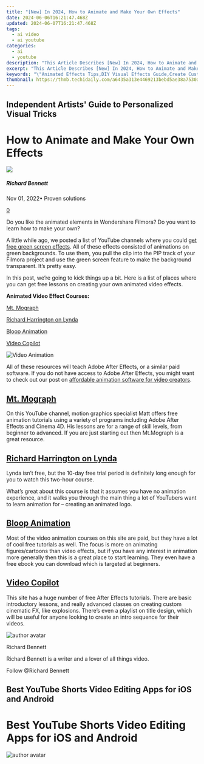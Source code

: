 ```yaml
---
title: "[New] In 2024, How to Animate and Make Your Own Effects"
date: 2024-06-06T16:21:47.468Z
updated: 2024-06-07T16:21:47.468Z
tags:
  - ai video
  - ai youtube
categories:
  - ai
  - youtube
description: "This Article Describes [New] In 2024, How to Animate and Make Your Own Effects"
excerpt: "This Article Describes [New] In 2024, How to Animate and Make Your Own Effects"
keywords: "\"Animated Effects Tips,DIY Visual Effects Guide,Create Custom Animations,Learn Animation Tricks,Making Own VFX Effects,Self-Made Movie Magic,Produce Personalized Animations\""
thumbnail: https://thmb.techidaily.com/a6435a313e4469213bebd5ae38a7530a7b0364be00feda91bc9b60c48edb8ed3.jpg
---
```


## Independent Artists' Guide to Personalized Visual Tricks

# How to Animate and Make Your Own Effects

![](https://images.wondershare.com/filmora/article-images/richard-bennett.jpg)

##### Richard Bennett

 Nov 01, 2022• Proven solutions

[0](#commentsBoxSeoTemplate)

Do you like the animated elements in Wondershare Filmora? Do you want to learn how to make your own?

A little while ago, we posted a list of YouTube channels where you could [get free green screen effects](https://tools.techidaily.com/wondershare/filmora/download/). All of these effects consisted of animations on green backgrounds. To use them, you pull the clip into the PIP track of your Filmora project and use the green screen feature to make the background transparent. It’s pretty easy.

In this post, we’re going to kick things up a bit. Here is a list of places where you can get free lessons on creating your own animated video effects.

**Animated Video Effect Courses:**

[Mt. Mograph](#mtmograph)

[Richard Harrington on Lynda](#lynda)

[Bloop Animation](#bloop)

[Video Copilot](#videocopilot)

 ![Video Animation](https://images.wondershare.com/filmora/article-images/animated-video-effects.png)

 All of these resources will teach Adobe After Effects, or a similar paid software. If you do not have access to Adobe After Effects, you might want to check out our post on [affordable animation software for video creators](https://www.filmora.io/community-blog/free-or-cheap-animation-software-for-video-creators-122.html).

## **[Mt. Mograph](https://www.youtube.com/channel/UCSUSgx9qc%5FNydrOL59xbJIA)**

On this YouTube channel, motion graphics specialist Matt offers free animation tutorials using a variety of programs including Adobe After Effects and Cinema 4D. His lessons are for a range of skill levels, from beginner to advanced. If you are just starting out then Mt.Mograph is a great resource.

## **[Richard Harrington on Lynda](https://www.lynda.com/Rich-Harrington/120-1.html)**

Lynda isn’t free, but the 10-day free trial period is definitely long enough for you to watch this two-hour course.

What’s great about this course is that it assumes you have no animation experience, and it walks you through the main thing a lot of YouTubers want to learn animation for – creating an animated logo.

## **[Bloop Animation](https://www.bloopanimation.com/)**

 Most of the video animation courses on this site are paid, but they have a lot of cool free tutorials as well. The focus is more on animating figures/cartoons than video effects, but if you have any interest in animation more generally then this is a great place to start learning. They even have a free ebook you can download which is targeted at beginners.

## **[Video Copilot](http://www.videocopilot.net/)**

This site has a huge number of free After Effects tutorials. There are basic introductory lessons, and really advanced classes on creating custom cinematic FX, like explosions. There’s even a playlist on title design, which will be useful for anyone looking to create an intro sequence for their videos.

![author avatar](https://images.wondershare.com/filmora/article-images/richard-bennett.jpg)

Richard Bennett

Richard Bennett is a writer and a lover of all things video.

Follow @Richard Bennett


<ins class="adsbygoogle"
     style="display:block"
     data-ad-format="autorelaxed"
     data-ad-client="ca-pub-7571918770474297"
     data-ad-slot="1223367746"></ins>

## Best YouTube Shorts Video Editing Apps for iOS and Android

# Best YouTube Shorts Video Editing Apps for iOS and Android

![author avatar](https://images.wondershare.com/filmora/article-images/richard-bennett.jpg)


